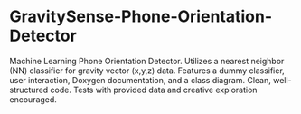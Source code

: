 # GravitySense-Phone-Orientation-Detector
Machine Learning Phone Orientation Detector. Utilizes a nearest neighbor (NN) classifier for gravity vector (x,y,z) data. Features a dummy classifier, user interaction, Doxygen documentation, and a class diagram. Clean, well-structured code. Tests with provided data and creative exploration encouraged.
